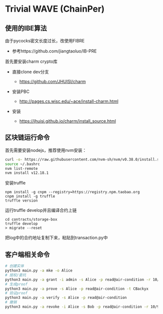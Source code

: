 # Trivial WAVE (ChainPer)

## 使用的IBE算法

由于pycocks密文长度过长，改使用FIBRE

* 参考https://github.com/jiangtaoluo/IB-PRE

首先要安装charm crypto库

* 直接clone dev分支

    * https://github.com/JHUISI/charm
    
* 安装PBC

    * http://pages.cs.wisc.edu/~ace/install-charm.html
    
* 安装

    * https://jhuisi.github.io/charm/install_source.html


## 区块链运行命令

首先需要安装nodejs，推荐使用nvm安装：

```bash
curl -o- https://raw.githubusercontent.com/nvm-sh/nvm/v0.38.0/install.sh | bash
source ~/.bashrc
nvm list-remote
nvm install v12.18.1
```

安装truffle

```
npm install -g cnpm --registry=https://registry.npm.taobao.org
cnpm install -g truffle
truffle version
```

运行truffle develop并且编译合约上链
```
cd contracts/storage-box
truffle develop
> migrate --reset
```

把log中的合约地址复制下来，粘贴到transaction.py中

## 客户端相关命令

```bash
# 创建实体
python3 main.py -a mke -o Alice
# 授权/委托
python3 main.py -a grant -i admin -s Alice -p read@air-condition -r 10/9/2021:21/9/2021
# 生成proof
python3 main.py -a prove -s Alice -p read@air-condition -t CBackyx
# 验证proof
python3 main.py -a verify -s Alice -p read@air-condition
# 撤销
python3 main.py -a revoke -i Alice -s Bob -p read@air-condition -r 10/9/2021:21/9/2021
```
